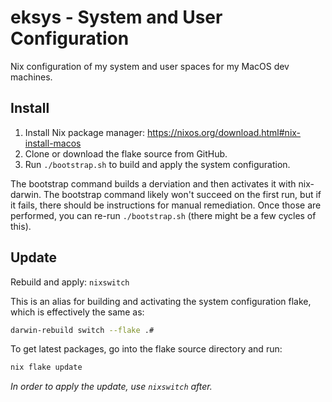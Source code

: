 # eksys - System and User Configuration
Nix configuration of my system and user spaces for my MacOS dev machines.

## Install

1. Install Nix package manager: https://nixos.org/download.html#nix-install-macos
2. Clone or download the flake source from GitHub.
3. Run `./bootstrap.sh` to build and apply the system configuration.

The bootstrap command builds a derviation and then activates it with nix-darwin. The bootstrap command likely won't succeed on the first run, but if it fails, there should be instructions for manual remediation. Once those are performed, you can re-run `./bootstrap.sh` (there might be a few cycles of this).

## Update

Rebuild and apply: `nixswitch`

This is an alias for building and activating the system configuration flake,
which is effectively the same as:
```sh
darwin-rebuild switch --flake .#
```

To get latest packages, go into the flake source directory and run:
```sh
nix flake update
```
_In order to apply the update, use `nixswitch` after._

